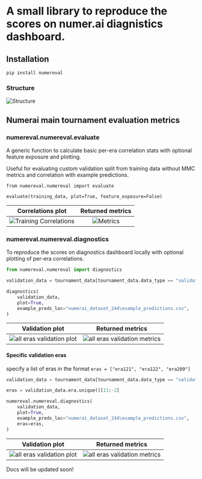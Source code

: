 # A small library to reproduce the scores on numer.ai diagnistics dashboard.

## Installation

`pip install numereval`

### Structure

![Structure](https://raw.githubusercontent.com/parmarsuraj99/numereval/master/images/numereval_structure.png)

## Numerai main tournament evaluation metrics

### numereval.numereval.evaluate

A generic function to calculate basic per-era correlation stats with optional feature exposure and plotting.

Useful for evaluating custom validation split from training data without MMC metrics and correlation with example predictions.

```
from numereval.numereval import evaluate

evaluate(training_data, plot=True, feature_exposure=False)
```

Correlations plot      |  Returned metrics
:-------------------------:|:-------------------------:
![Training Correlations](https://github.com/parmarsuraj99/numereval/raw/master/images/training_eval.png)  |  ![Metrics](https://raw.githubusercontent.com/parmarsuraj99/numereval/master/images/evaluate_metrics.png)

### numereval.numereval.diagnostics

To reproduce the scores on diagnostics dashboard locally with optional plotting of per-era correlations.

```python
from numereval.numereval import diagnostics

validation_data = tournament_data[tournament_data.data_type == "validation"]

diagnostics(
    validation_data,
    plot=True,
    example_preds_loc="numerai_dataset_244\example_predictions.csv",
)

```

Validation plot             |  Returned metrics
:-------------------------:|:-------------------------:
![all eras validation plot](https://raw.githubusercontent.com/parmarsuraj99/numereval/master/images/nmr_eval.png)  |  ![all eras validation metrics](https://raw.githubusercontent.com/parmarsuraj99/numereval/master/images/numertest.png)

#### Specific validation eras

specify a list of eras in the format `eras = ["era121", "era122", "era209"]`

```python
validation_data = tournament_data[tournament_data.data_type == "validation"]

eras = validation_data.era.unique()[11:-2]

numereval.numereval.diagnostics(
    validation_data,
    plot=True,
    example_preds_loc="numerai_dataset_244\example_predictions.csv",
    eras=eras,
)

```

Validation plot             |  Returned metrics
:-------------------------:|:-------------------------:
![all eras validation plot](https://raw.githubusercontent.com/parmarsuraj99/numereval/master/images/nmr_eval_some_eras.png)  |  ![all eras validation metrics](https://raw.githubusercontent.com/parmarsuraj99/numereval/master/images/numertest_specific_eras.png)

Docs will be updated soon!
